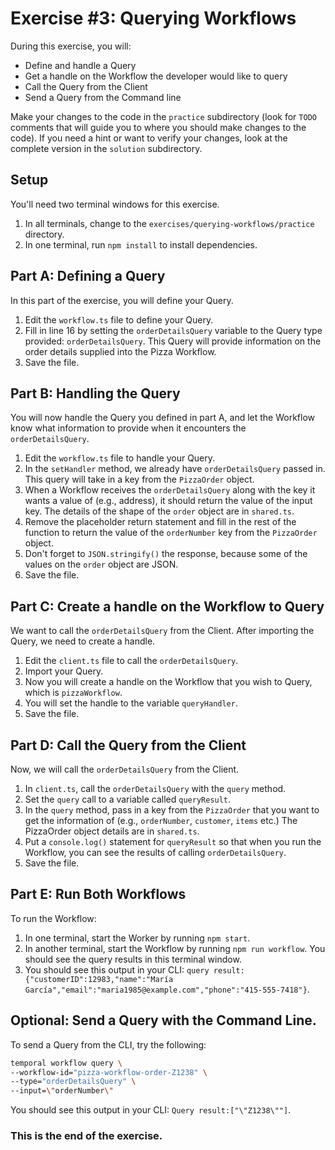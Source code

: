 # Exercise #3: Querying Workflows

During this exercise, you will:

- Define and handle a Query
- Get a handle on the Workflow the developer would like to query
- Call the Query from the Client
- Send a Query from the Command line

Make your changes to the code in the `practice` subdirectory (look for
`TODO` comments that will guide you to where you should make changes to
the code). If you need a hint or want to verify your changes, look at
the complete version in the `solution` subdirectory.

## Setup

You'll need two terminal windows for this exercise.

1. In all terminals, change to the `exercises/querying-workflows/practice` directory.
2. In one terminal, run `npm install` to install dependencies.

## Part A: Defining a Query

In this part of the exercise, you will define your Query.

1. Edit the `workflow.ts` file to define your Query. 
2. Fill in line 16 by setting the `orderDetailsQuery` variable to the Query type provided: `orderDetailsQuery`. This Query will provide information on the order details supplied into the Pizza Workflow.
3. Save the file.

## Part B: Handling the Query

You will now handle the Query you defined in part A, and let the Workflow know what information to provide when it encounters the `orderDetailsQuery`.

1. Edit the `workflow.ts` file to handle your Query. 
2. In the `setHandler` method, we already have `orderDetailsQuery` passed in. This query will take in a key from the `PizzaOrder` object.
3. When a Workflow receives the `orderDetailsQuery` along with the key it wants a value of (e.g., address), it should return the value of the input key. The details of the shape of the `order` object are in `shared.ts`.
4. Remove the placeholder return statement and fill in the rest of the function to return the value of the `orderNumber` key from the `PizzaOrder` object. 
5. Don't forget to `JSON.stringify()` the response, because some of the values on the `order` object are JSON.
6. Save the file.

## Part C: Create a handle on the Workflow to Query

We want to call the `orderDetailsQuery` from the Client. After importing the Query, we need to create a handle.

1. Edit the `client.ts` file to call the `orderDetailsQuery`. 
2. Import your Query.
2. Now you will create a handle on the Workflow that you wish to Query, which is `pizzaWorkflow`. 
3. You will set the handle to the variable `queryHandler`.
4. Save the file.

## Part D: Call the Query from the Client

Now, we will call the `orderDetailsQuery` from the Client.

1. In `client.ts`, call the `orderDetailsQuery` with the `query` method. 
2. Set the `query` call to a variable called `queryResult`. 
3. In the `query` method, pass in a key from the `PizzaOrder` that you want to get the information of (e.g., `orderNumber`, `customer`, `items` etc.) The PizzaOrder object details are in `shared.ts`.
4. Put a `console.log()` statement for `queryResult` so that when you run the Workflow, you can see the results of calling `orderDetailsQuery`.
5. Save the file.

## Part E: Run Both Workflows

To run the Workflow:

1. In one terminal, start the Worker by running `npm start`.
2. In another terminal, start the Workflow by running `npm run workflow`. You should see the query results in this terminal window.
3. You should see this output in your CLI: `query result: {"customerID":12983,"name":"María García","email":"maria1985@example.com","phone":"415-555-7418"}`.

## Optional: Send a Query with the Command Line.

To send a Query from the CLI, try the following:

```bash
temporal workflow query \
--workflow-id="pizza-workflow-order-Z1238" \
--type="orderDetailsQuery" \
--input=\"orderNumber\"
```

You should see this output in your CLI: `Query result:["\"Z1238\""]`.

### This is the end of the exercise.

